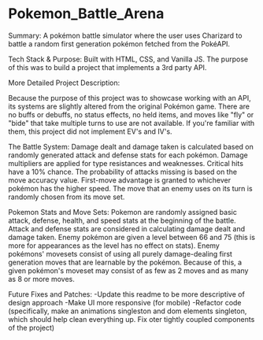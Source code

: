 # Pokemon_Battle_Arena

Summary: A pokémon battle simulator where the user uses Charizard to battle a random first generation pokémon fetched from the PokéAPI.

Tech Stack & Purpose: Built with HTML, CSS, and Vanilla JS. The purpose of this was to build a project that implements a 3rd party API.

More Detailed Project Description:

Because the purpose of this project was to showcase working with an API, its systems are slightly altered from the original Pokémon game. There are no buffs or debuffs, no status effects, no held items, and moves like "fly" or "bide" that take multiple turns to use are not available. If you're familiar with them, this project did not implement EV's and IV's.

The Battle System: Damage dealt and damage taken is calculated based on randomly generated attack and defense stats for each pokémon. Damage multipliers are applied for type resistances and weaknesses. Critical hits have a 10% chance. The probability of attacks missing is based on the move accuracy value. First-move advantage is granted to whichever pokémon has the higher speed. The move that an enemy uses on its turn is randomly chosen from its move set.

Pokemon Stats and Move Sets: Pokemon are randomly assigned basic attack, defense, health, and speed stats at the beginning of the battle. Attack and defense stats are considered in calculating damage dealt and damage taken. Enemy pokémon are given a level between 66 and 75 (this is more for appearances as the level has no effect on stats). Enemy pokémons' movesets consist of using all purely damage-dealing first generation moves that are learnable by the pokémon. Because of this, a given pokémon's moveset may consist of as few as 2 moves and as many as 8 or more moves.

Future Fixes and Patches:
-Update this readme to be more descriptive of design approach
-Make UI more responsive (for mobile)
-Refactor code (specifically, make an animations singleston and dom elements singleton, which should help clean everything up. Fix oter tightly coupled components of the project)
